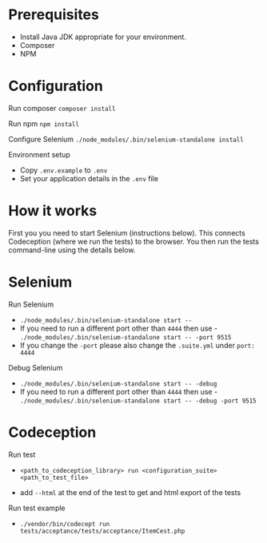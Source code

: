
# Prerequisites
* Install Java JDK appropriate for your environment.
* Composer
* NPM

# Configuration

Run composer
`composer install`

Run npm
`npm install`

Configure Selenium
`./node_modules/.bin/selenium-standalone install`

Environment setup

* Copy `.env.example` to `.env`
* Set your application details in the `.env` file

# How it works

First you you need to start Selenium (instructions below). This connects Codeception (where we run the tests)
to the browser. You then run the tests command-line using the details below.

# Selenium

Run Selenium

* `./node_modules/.bin/selenium-standalone start --`
* If you need to run a different port other than `4444` then use - `./node_modules/.bin/selenium-standalone start -- -port 9515`
* If you change the `-port` please also change the `.suite.yml` under `port: 4444`

Debug Selenium

* `./node_modules/.bin/selenium-standalone start -- -debug`
* If you need to run a different port other than `4444` then use - `./node_modules/.bin/selenium-standalone start -- -debug -port 9515`

# Codeception

Run test

* `<path_to_codeception_library> run <configuration_suite> <path_to_test_file>`

* add `--html` at the end of the test to get and html export of the tests

Run test example

* `./vendor/bin/codecept run tests/acceptance/tests/acceptance/ItemCest.php`


